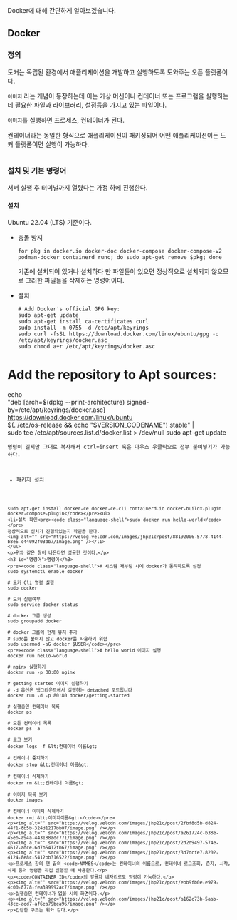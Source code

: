 <p>Docker에 대해 간단하게 알아보겠습니다.</p>
<h2 id="docker">Docker</h2>
<h3 id="정의">정의</h3>
<p>도커는 독립된 환경에서 애플리케이션을 개발하고 실행하도록 도와주는 오픈 플랫폼이다. </p>
<p><code>이미지</code> 라는 개념이 등장하는데 이는 가상 머신이나 컨테이너 또는 프로그램을 실행하는 데 필요한 파일과 라이브러리, 설정등을 가지고 있는 파일이다. </p>
<p><code>이미지</code>를 실행하면 프로세스, 컨테이너가 된다.</p>
<p>컨테이너라는 동일한 형식으로 애플리케이션이 패키징되어 어떤 애플리케이션이든 도커 플랫폼이면 실행이 가능하다.</p>
<p><img alt="" src="https://velog.velcdn.com/images/jhp21c/post/2f9eef30-31a6-4d77-bd57-34e18fe07630/image.png" /></p>
<h3 id="설치-및-기본-명령어">설치 및 기본 명령어</h3>
<p>서버 실행 후 터미널까지 열렸다는 가정 하에 진행한다.</p>
<h4 id="설치">설치</h4>
<p>Ubuntu 22.04 (LTS) 기준이다.</p>
<ul>
<li><p>충돌 방지</p>
<pre><code class="language-shell">for pkg in docker.io docker-doc docker-compose docker-compose-v2 podman-docker containerd runc; do sudo apt-get remove $pkg; done</code></pre>
<p>기존에 설치되어 있거나 설치하다 만 파일들이 있으면 정상적으로 설치되지 않으므로 그러한 파일들을 삭제하는 명령어이다.</p>
</li>
<li><p>설치</p>
<pre><code class="language-shell"># Add Docker's official GPG key:
sudo apt-get update
sudo apt-get install ca-certificates curl
sudo install -m 0755 -d /etc/apt/keyrings
sudo curl -fsSL https://download.docker.com/linux/ubuntu/gpg -o /etc/apt/keyrings/docker.asc
sudo chmod a+r /etc/apt/keyrings/docker.asc
</code></pre>
</li>
</ul>
<h1 id="add-the-repository-to-apt-sources">Add the repository to Apt sources:</h1>
<p>echo <br />  &quot;deb [arch=$(dpkg --print-architecture) signed-by=/etc/apt/keyrings/docker.asc] <a href="https://download.docker.com/linux/ubuntu">https://download.docker.com/linux/ubuntu</a> <br />  $(. /etc/os-release &amp;&amp; echo &quot;$VERSION_CODENAME&quot;) stable&quot; | <br />  sudo tee /etc/apt/sources.list.d/docker.list &gt; /dev/null
sudo apt-get update</p>
<pre><code>명령이 길지만 그대로 복사해서 ctrl+insert 혹은 마우스 우클릭으로 전부 붙여넣기가 가능하다.


- 패키지 설치
```shell
sudo apt-get install docker-ce docker-ce-cli containerd.io docker-buildx-plugin docker-compose-plugin</code></pre><ul>
<li>설치 확인<pre><code class="language-shell">sudo docker run hello-world</code></pre>
정상적으로 설치가 진행되었는지 확인을 한다.
<img alt="" src="https://velog.velcdn.com/images/jhp21c/post/88192006-5778-4144-b8e6-c44092f03db7/image.png" /></li>
</ul>
<p>위와 같은 창이 나온다면 성공한 것이다.</p>
<h3 id="명령어">명령어</h3>
<pre><code class="language-shell"># 시스템 재부팅 시에 docker가 동작하도록 설정
sudo systemctl enable docker

# 도커 Cli 명령 실행
sudo docker

# 도커 실행여부
sudo service docker status

# docker 그룹 생성
sudo groupadd docker

# docker 그룹에 현재 유저 추가
# sudo를 붙이지 않고 docker를 사용하기 위함
sudo usermod -aG docker $USER</code></pre>
<pre><code class="language-shell"># hello world 이미지 실행
docker run hello-world

# nginx 실행하기
docker run -p 80:80 nginx

# getting-started 이미지 실행하기
# -d 옵션은 백그라운드에서 실행하는 detached 모드입니다
docker run -d -p 80:80 docker/getting-started

# 실행중인 컨테이너 목록
docker ps

# 모든 컨테이너 목록
docker ps -a

# 로그 보기
docker logs -f &lt;컨테이너 이름&gt;

# 컨테이너 중지하기
docker stop &lt;컨테이너 이름&gt;

# 컨테이너 삭제하기
docker rm &lt;컨테이너 이름&gt;

# 이미지 목록 보기
docker images

# 컨테이너 이미지 삭제하기
docker rmi &lt;이미지이름&gt;</code></pre>
<p><img alt="" src="https://velog.velcdn.com/images/jhp21c/post/2fbf8d5b-d824-44f1-8b5b-324d1217bb07/image.png" /></p>
<p><img alt="" src="https://velog.velcdn.com/images/jhp21c/post/a261724c-b38e-45eb-a94a-443188adc771/image.png" /></p>
<p><img alt="" src="https://velog.velcdn.com/images/jhp21c/post/2d2d9497-574e-4617-adce-6d7b5412fb67/image.png" /></p>
<p><img alt="" src="https://velog.velcdn.com/images/jhp21c/post/3d7dcfe7-8202-4124-8e8c-5412bb316522/image.png" /></p>
<p>프로세스 창의 맨 끝의 <code>NAMES</code>는 컨테이너의 이름으로, 컨테이너 로그조회, 중지, 시작, 삭제 등의 명령을 직접 실행할 때 사용한다.</p>
<p><code>CONTAINER ID</code>의 앞글자 네자리로도 명령이 가능하다.</p>
<p><img alt="" src="https://velog.velcdn.com/images/jhp21c/post/ebb9fb0e-e979-4c00-8778-fea399992ac7/image.png" /></p>
<p>실행중인 컨테이너가 없을 시의 화면이다.</p>
<p><img alt="" src="https://velog.velcdn.com/images/jhp21c/post/a162c73b-5aab-43ce-aed7-af6ea79bea96/image.png" /></p>
<p>간단한 구조는 위와 같다.</p>